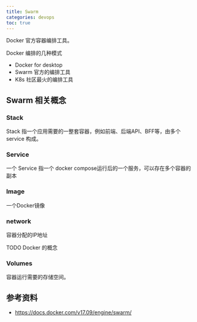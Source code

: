 ```yaml
---
title: Swarm 
categories: devops
toc: true
---
```


Docker 官方容器编排工具。

Docker 编排的几种模式

- Docker for desktop 
- Swarm 官方的编排工具
- K8s 社区最火的编排工具

## Swarm 相关概念

### Stack

Stack 指一个应用需要的一整套容器，例如前端、后端API、BFF等，由多个 service 构成。

### Service

一个 Service 指一个 docker compose运行后的一个服务，可以存在多个容器的副本

### Image 

一个Docker镜像

### network

容器分配的IP地址

TODO Docker 的概念

### Volumes

容器运行需要的存储空间。


 

## 参考资料

- https://docs.docker.com/v17.09/engine/swarm/
